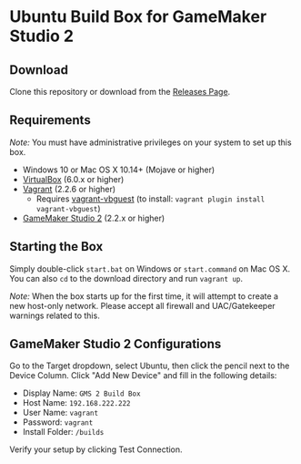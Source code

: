 # Ubuntu Build Box for GameMaker Studio 2

## Download

Clone this repository or download from the [Releases Page](https://www.github.com/dicksonlaw583/Gms2UbuntuBox/releases).

## Requirements

*Note:* You must have administrative privileges on your system to set up this box.

- Windows 10 or Mac OS X 10.14+ (Mojave or higher)
- [VirtualBox](https://www.virtualbox.org) (6.0.x or higher)
- [Vagrant](https://www.vagrantup.com) (2.2.6 or higher)
  - Requires [vagrant-vbguest](https://github.com/dotless-de/vagrant-vbguest) (to install: `vagrant plugin install vagrant-vbguest`)
- [GameMaker Studio 2](https://www.yoyogames.com/get) (2.2.x or higher)

## Starting the Box

Simply double-click `start.bat` on Windows or `start.command` on Mac OS X. You can also `cd` to the download directory and run `vagrant up`.

*Note:* When the box starts up for the first time, it will attempt to create a new host-only network. Please accept all firewall and UAC/Gatekeeper warnings related to this.

## GameMaker Studio 2 Configurations

Go to the Target dropdown, select Ubuntu, then click the pencil next to the Device Column. Click "Add New Device" and fill in the following details:

- Display Name: `GMS 2 Build Box`
- Host Name: `192.168.222.222`
- User Name: `vagrant`
- Password: `vagrant`
- Install Folder: `/builds`

Verify your setup by clicking Test Connection.
